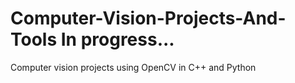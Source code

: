 # Computer-Vision-Projects-And-Tools   In progress... 
Computer vision projects using OpenCV in C++ and Python
